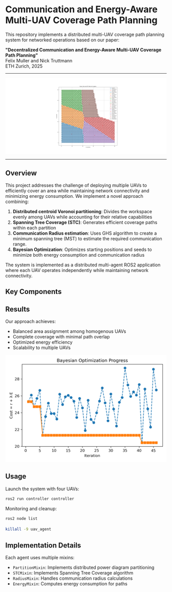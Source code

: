 # Communication and Energy-Aware Multi-UAV Coverage Path Planning

This repository implements a distributed multi-UAV coverage path planning system for networked operations based on our paper:

**"Decentralized Communication and Energy-Aware Multi-UAV Coverage Path Planning"**  
Felix Muller and Nick Truttmann  
ETH Zurich, 2025

---
![Example Coverage](images/Voronoi_STC.png)

---

## Overview

This project addresses the challenge of deploying multiple UAVs to efficiently cover an area while maintaining network connectivity and minimizing energy consumption. We implement a novel approach combining:

1. **Distributed centroid Voronoi partitioning**: Divides the workspace evenly among UAVs while accounting for their relative capabilities
2. **Spanning Tree Coverage (STC)**: Generates efficient coverage paths within each partition
3. **Communication Radius estimation**: Uses GHS algorithm to create a minimum spanning tree (MST) to estimate the required communication range. 
4. **Bayesian Optimization**: Optimizes starting positions and seeds to minimize both energy consumption and communication radius

The system is implemented as a distributed multi-agent ROS2 application where each UAV operates independently while maintaining network connectivity.

## Key Components


## Results

Our approach achieves:
- Balanced area assignment among homogenous UAVs
- Complete coverage with minimal path overlap
- Optimized energy efficiency 
- Scalability to multiple UAVs

![Optimization Convergence](images/bo_convergence4.png)

## Usage

Launch the system with four UAVs:
```bash 
ros2 run controller controller
```


Monitoring and cleanup:
```bash
ros2 node list

killall -9 uav_agent
```

## Implementation Details

Each agent uses multiple mixins:
- `PartitionMixin`: Implements distributed power diagram partitioning
- `STCMixin`: Implements Spanning Tree Coverage algorithm
- `RadiusMixin`: Handles communication radius calculations
- `EnergyMixin`: Computes energy consumption for paths
